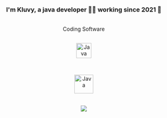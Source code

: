### <div align="center">I'm Kluvy, a java developer 👨‍💻 working since 2021 🚀</div>
<br/>
<div align="center">Coding Software</div>
<br/>
<div align="center">
<a href="https://www.jetbrains.com/fr-fr/idea/download/" target="_blank">
<img style="margin: 12px" src="https://seeklogo.com/images/I/intellij-idea-logo-F0395EF783-seeklogo.com.png" alt="Java" height="40" />
</a>
</div>
<br/>
<div align="center">
<img style="margin: 15px" src="https://seeklogo.com/images/J/java-logo-41D4155FC3-seeklogo.com.png" alt="Java" height="50" />
</div>
<br/>
<div align="center"><img src="https://github-readme-stats.vercel.app/api/top-langs/?username=NotKluvy&hide_border=true&layout=compact" align="center" /></div>
